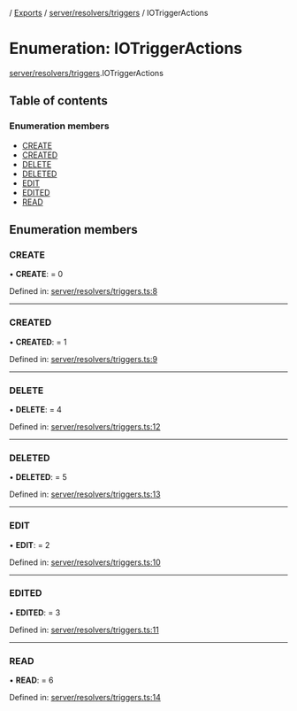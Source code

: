 [](../README.md) / [Exports](../modules.md) / [server/resolvers/triggers](../modules/server_resolvers_triggers.md) / IOTriggerActions

# Enumeration: IOTriggerActions

[server/resolvers/triggers](../modules/server_resolvers_triggers.md).IOTriggerActions

## Table of contents

### Enumeration members

- [CREATE](server_resolvers_triggers.iotriggeractions.md#create)
- [CREATED](server_resolvers_triggers.iotriggeractions.md#created)
- [DELETE](server_resolvers_triggers.iotriggeractions.md#delete)
- [DELETED](server_resolvers_triggers.iotriggeractions.md#deleted)
- [EDIT](server_resolvers_triggers.iotriggeractions.md#edit)
- [EDITED](server_resolvers_triggers.iotriggeractions.md#edited)
- [READ](server_resolvers_triggers.iotriggeractions.md#read)

## Enumeration members

### CREATE

• **CREATE**: = 0

Defined in: [server/resolvers/triggers.ts:8](https://github.com/onzag/itemize/blob/55e63f2c/server/resolvers/triggers.ts#L8)

___

### CREATED

• **CREATED**: = 1

Defined in: [server/resolvers/triggers.ts:9](https://github.com/onzag/itemize/blob/55e63f2c/server/resolvers/triggers.ts#L9)

___

### DELETE

• **DELETE**: = 4

Defined in: [server/resolvers/triggers.ts:12](https://github.com/onzag/itemize/blob/55e63f2c/server/resolvers/triggers.ts#L12)

___

### DELETED

• **DELETED**: = 5

Defined in: [server/resolvers/triggers.ts:13](https://github.com/onzag/itemize/blob/55e63f2c/server/resolvers/triggers.ts#L13)

___

### EDIT

• **EDIT**: = 2

Defined in: [server/resolvers/triggers.ts:10](https://github.com/onzag/itemize/blob/55e63f2c/server/resolvers/triggers.ts#L10)

___

### EDITED

• **EDITED**: = 3

Defined in: [server/resolvers/triggers.ts:11](https://github.com/onzag/itemize/blob/55e63f2c/server/resolvers/triggers.ts#L11)

___

### READ

• **READ**: = 6

Defined in: [server/resolvers/triggers.ts:14](https://github.com/onzag/itemize/blob/55e63f2c/server/resolvers/triggers.ts#L14)
